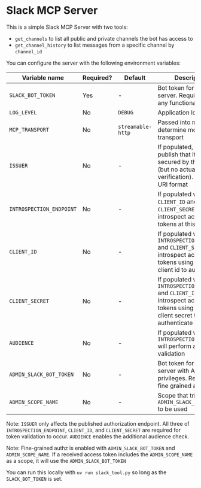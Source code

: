 # Slack MCP Server

This is a simple Slack MCP Server with two tools:

- `get_channels` to list all public and private channels the bot has access to
- `get_channel_history` to list messages from a specific channel by `channel_id`

You can configure the server with the following environment variables:

| Variable name            | Required? | Default                | Description |
| ------------------------ | --------- | ---------------------- | ----------------------------- |
| `SLACK_BOT_TOKEN`        | Yes       | - | Bot token for the Slack server. Required for any functionality |
| `LOG_LEVEL`              | No        | `DEBUG`                | Application log level |
| `MCP_TRANSPORT`          | No        | `streamable-http`      | Passed into mcp.run to determine mcp transport |
| `ISSUER`                 | No        | - | If populated, will publish that it is OAuth-secured by this issuer (but no actual verification). Must be URI format |
| `INTROSPECTION_ENDPOINT` | No        | - | If populated with `CLIENT_ID` and `CLIENT_SECRET`, will introspect access tokens at this endpoint |
| `CLIENT_ID`              | No        | - | If populated with `INTROSPECTION_ENDPOINT` and `CLIENT_SECRET`, will introspect access tokens using this as the client id to authenticate |
| `CLIENT_SECRET`          | No        | - | If populated with `INTROSPECTION_ENDPOINT` and `CLIENT_ID`, will introspect access tokens using this as the client secret to authenticate |
| `AUDIENCE `              | No        | - | If populated with `INTROSPECTION_ENDPOINT` will perform audience validation |
| `ADMIN_SLACK_BOT_TOKEN`  | No        | - | Bot token for Slack server with Admin privileges. Required for fine grained authz |
| `ADMIN_SCOPE_NAME`       | No        | - | Scope that triggers `ADMIN_SLACK_BOT_TOKEN` to be used |

Note: `ISSUER` only affects the published authorization endpoint. All three of `INTROSPECTION_ENDPOINT`, `CLIENT_ID`, and `CLIENT_SECRET` are required for token validation to occur. `AUDIENCE` enables the additional audience check. 

Note: Fine-grained authz is enabled with `ADMIN_SLACK_BOT_TOKEN` and `ADMIN_SCOPE_NAME`. If a received access token includes the `ADMIN_SCOPE_NAME` as a scope, it will use the `ADMIN_SLACK_BOT_TOKEN`

You can run this locally with `uv run slack_tool.py` so long as the `SLACK_BOT_TOKEN` is set. 